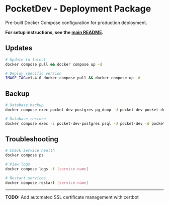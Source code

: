 # PocketDev - Deployment Package

Pre-built Docker Compose configuration for production deployment.

**For setup instructions, see the [main README](https://github.com/tetrixdev/pocket-dev#-production-deployment).**

## Updates

```bash
# Update to latest
docker compose pull && docker compose up -d

# Deploy specific version
IMAGE_TAG=v1.4.0 docker compose pull && docker compose up -d
```

## Backup

```bash
# Database backup
docker compose exec pocket-dev-postgres pg_dump -U pocket-dev pocket-dev > backup-$(date +%Y%m%d).sql

# Database restore
docker compose exec -i pocket-dev-postgres psql -U pocket-dev -d pocket-dev < backup.sql
```

## Troubleshooting

```bash
# Check service health
docker compose ps

# View logs
docker compose logs -f [service-name]

# Restart services
docker compose restart [service-name]
```

---

**TODO:** Add automated SSL certificate management with certbot
